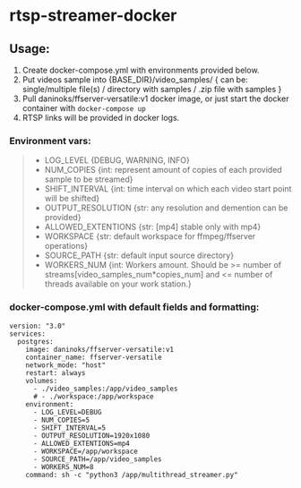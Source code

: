 # rtsp-streamer-docker

## Usage:

1. Create docker-compose.yml with environments provided below.
2. Put videos sample into {BASE_DIR}/video_samples/ { can be: single/multiple file(s) / directory with samples / .zip file with samples }
3. Pull daninoks/ffserver-versatile:v1 docker image, or just start the docker container with `docker-compose up`
4. RTSP links will be provided in docker logs.

### Environment vars:

> - LOG_LEVEL {DEBUG, WARNING, INFO}
> - NUM_COPIES {int: represent amount of copies of each provided sample to be streamed}
> - SHIFT_INTERVAL {int: time interval on which each video start point will be shifted}
> - OUTPUT_RESOLUTION {str: any resolution and demention can be provided}
> - ALLOWED_EXTENTIONS {str: [mp4] stable only with mp4}
> - WORKSPACE {str: default workspace for ffmpeg/ffserver operations}
> - SOURCE_PATH {str: default input source directory}
> - WORKERS_NUM {int: Workers amount. Should be >= number of streams[video_samples_num*copies_num] and <= number of threads available on your work station.}

### docker-compose.yml with default fields and formatting:

```
version: "3.0"
services:
  postgres:
    image: daninoks/ffserver-versatile:v1
    container_name: ffserver-versatile
    network_mode: "host"
    restart: always
    volumes:
      - ./video_samples:/app/video_samples
      # - ./workspace:/app/workspace
    environment:
      - LOG_LEVEL=DEBUG
      - NUM_COPIES=5
      - SHIFT_INTERVAL=5
      - OUTPUT_RESOLUTION=1920x1080
      - ALLOWED_EXTENTIONS=mp4
      - WORKSPACE=/app/workspace
      - SOURCE_PATH=/app/video_samples
      - WORKERS_NUM=8
    command: sh -c "python3 /app/multithread_streamer.py"
```

